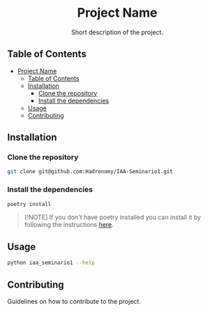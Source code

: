 # <center>Project Name</center>

<center>Short description of the project.</center>

<!-- [![License](https://img.shields.io/badge/license-MIT-blue.svg)](LICENSE) -->

## Table of Contents

- [Project Name](#project-name)
  - [Table of Contents](#table-of-contents)
  - [Installation](#installation)
    - [Clone the repository](#clone-the-repository)
    - [Install the dependencies](#install-the-dependencies)
  - [Usage](#usage)
  - [Contributing](#contributing)

## Installation

### Clone the repository

```bash
git clone git@github.com:Hadronomy/IAA-Seminario1.git
```

### Install the dependencies

```bash
poetry install
```

> [!NOTE] If you don't have poetry installed
> you can install it by following the instructions [here](https://python-poetry.org/docs/).

## Usage

```bash
python iaa_seminario1 --help
```

## Contributing

Guidelines on how to contribute to the project.

<!-- ## License

This project is licensed under the [MIT License](LICENSE). -->
